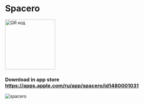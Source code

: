 # Spacero

<a href="http://qrcoder.ru" target="_blank"><img src="http://qrcoder.ru/code/?https%3A%2F%2Fapps.apple.com%2Fru%2Fapp%2Fspacero%2Fid1480001031&4&0" width="164" height="164" border="0" title="QR код"></a>

### Download in app store https://apps.apple.com/ru/app/spacero/id1480001031


![spacero](https://user-images.githubusercontent.com/30910230/64970865-4fba5a00-d8af-11e9-9ba7-a09978ecd538.gif)

